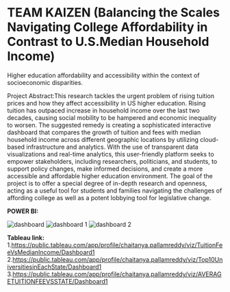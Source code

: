 # TEAM KAIZEN (Balancing the Scales Navigating College Affordability in Contrast to U.S.Median Household Income)
Higher education  affordability and accessibility within the  context of socioeconomic disparities.

Project Abstract:This research tackles the urgent problem of rising tuition prices and how they affect 
accessibility in US higher education. Rising tuition has outpaced increase in household 
income over the last two decades, causing social mobility to be hampered and economic 
inequality to worsen. The suggested remedy is creating a sophisticated interactive 
dashboard that compares the growth of tuition and fees with median household income 
across different geographic locations by utilizing cloud-based infrastructure and analytics. 
With the use of transparent data visualizations and real-time analytics, this user-friendly 
platform seeks to empower stakeholders, including researchers, politicians, and students, 
to support policy changes, make informed decisions, and create a more accessible and 
affordable higher education environment. The goal of the project is to offer a special degree 
of in-depth research and openness, acting as a useful tool for students and families 
navigating the challenges of affording college as well as a potent lobbying tool for 
legislative change.

**POWER BI:**

![dashboard](https://github.com/cpallamr/Balancing-the-Scales-Navigating-College-Affordability-in-Contrast-to-U.S.Median-Household-Income/assets/159217518/4a6a74c9-6ed7-43bb-977b-98c4b8dc6362)
![dashboard 1](https://github.com/cpallamr/Balancing-the-Scales-Navigating-College-Affordability-in-Contrast-to-U.S.Median-Household-Income/assets/159217518/5b6cba8e-5664-4c35-9143-4c961974efcc)
![dashboard 2](https://github.com/cpallamr/Balancing-the-Scales-Navigating-College-Affordability-in-Contrast-to-U.S.Median-Household-Income/assets/159217518/0996b273-a033-4820-b546-d96156f8c84f)



**Tableau link:**
1.https://public.tableau.com/app/profile/chaitanya.pallamreddy/viz/TuitionFeeVsMedianIncome/Dashboard1 
2.https://public.tableau.com/app/profile/chaitanya.pallamreddy/viz/Top10UniversitiesinEachState/Dashboard1
3.https://public.tableau.com/app/profile/chaitanya.pallamreddy/viz/AVERAGETUITIONFEEVSSTATE/Dashboard1


